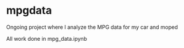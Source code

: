 # mpgdata
Ongoing project where I analyze the MPG data for my car and moped

All work done in mpg_data.ipynb
